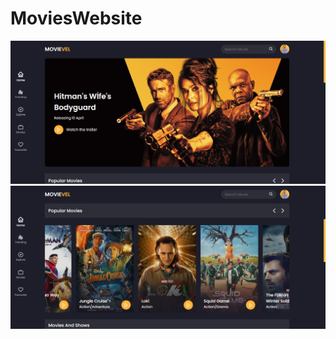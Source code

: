 # MoviesWebsite

<img src="https://raw.githubusercontent.com/Gamze-Celik/MoviesWebsite/main/film2.png" width="auto">
<img src="https://raw.githubusercontent.com/Gamze-Celik/MoviesWebsite/main/film.png" width="auto">


